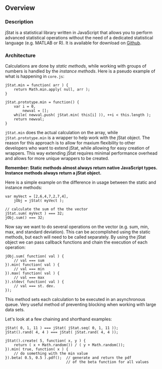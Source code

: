 ## Overview

### Description

jStat is a statistical library written in JavaScript that allows you to perform advanced statistical operations without the need of a dedicated statistical language (e.g. MATLAB or R). It is available for download on [Github](https://github.com/handsontable/jstat).

### Architecture

Calculations are done by *static methods*, while working with groups of numbers is handled by the *instance methods*.
Here is a pseudo example of what is happening in `core.js`:

    jStat.min = function( arr ) {
        return Math.min.apply( null, arr );
    }

    jStat.prototype.min = function() {
        var i = 0,
            newval = [];
        while( newval.push( jStat.min( this[i] )), ++i < this.length );
        return newval;
    }

`jStat.min` does the actual calculation on the array, while `jStat.prototype.min` is a wrapper to help work with the jStat object.
The reason for this approach is to allow for maxium flexibility to other developers who want to extend jStat, while allowing for easy creation of wrappers.
This way extending jStat requires minimal performance overhead and allows for more unique wrappers to be created.

**Remember: Static methods almost always return native JavaScript types. Instance methods always return a jStat object.**

Here is a simple example on the difference in usage between the static and instance methods:

    var myVect = [2,6,4,7,2,7,4],
        jObj = jStat( myVect );

    // calculate the sum of the the vector
    jStat.sum( myVect ) === 32;
    jObj.sum() === 32;

Now say we want to do several operations on the vector (e.g. sum, min, max, and standard deviation).
This can be accomplished using the static methods, but each will need to be called separately.
By using the jStat object we can pass callback functions and chain the execution of each operation:

    jObj.sum( function( val ) {
        // val === sum
    }).min( function( val ) {
        // val === min
    }).max( function( val ) {
        // val === max
    }).stdev( function( val ) {
        // val === st. dev.
    });

This method sets each calculation to be executed in an asynchronous queue.
Very useful method of preventing blocking when working with large data sets.

Let's look at a few chaining and shorthand examples:

    jStat( 0, 1, 11 ) === jStat( jStat.seq( 0, 1, 11 ));
    jStat().rand( 4, 4 ) === jStat( jStat.rand( 4, 4 ));

    jStat().create( 5, function( x, y ) {
        return ( x + Math.random()) / ( y + Math.random());
    }).min( true, function( x ) {
        // do something with the min value
    }).beta( 0.5, 0.5 ).pdf();  // generate and return the pdf
                                // of the beta function for all values
